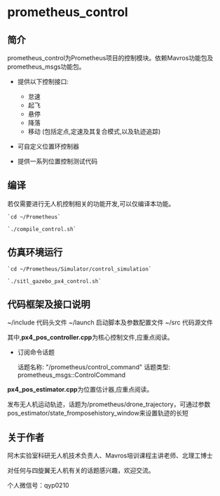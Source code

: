 # prometheus_control

## 简介

prometheus_control为Prometheus项目的控制模块。依赖Mavros功能包及prometheus_msgs功能包。

- 提供以下控制接口:
    - 怠速
    - 起飞
    - 悬停
    - 降落
    - 移动 (包括定点,定速及其复合模式,以及轨迹追踪)
 
- 可自定义位置环控制器

- 提供一系列位置控制测试代码


## 编译

若仅需要进行无人机控制相关的功能开发,可以仅编译本功能。

    `cd ~/Prometheus`
  
    `./compile_control.sh`


## 仿真环境运行

    `cd ~/Prometheus/Simulator/control_simulation`
  
    `./sitl_gazebo_px4_control.sh`

    
## 代码框架及接口说明

~/include 代码头文件
~/launch 启动脚本及参数配置文件
~/src    代码源文件

其中,**px4_pos_controller.cpp**为核心控制文件,应重点阅读。


 - 订阅命令话题 
 
   话题名称: "/prometheus/control_command"
   话题类型: prometheus_msgs::ControlCommand

**px4_pos_estimator.cpp**为位置估计器,应重点阅读。

发布无人机运动轨迹，话题为/prometheus/drone_trajectory，可通过参数pos_estimator/state_fromposehistory_window来设置轨迹的长短

## 关于作者

阿木实验室科研无人机技术负责人、Mavros培训课程主讲老师、北理工博士

对任何与四旋翼无人机有关的话题感兴趣，欢迎交流。

个人微信号：qyp0210
